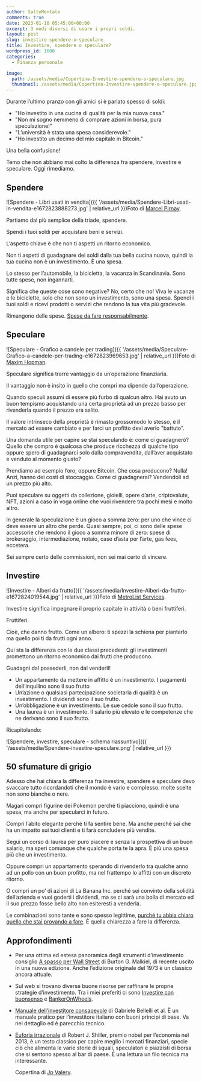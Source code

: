 ```yaml
---
author: SaltoMentale
comments: true
date: 2023-01-10 05:45:00+00:00
excerpt: 3 modi diversi di usare i propri soldi.
layout: post
slug: investire-spendere-o-speculare
title: Investire, spendere o speculare?
wordpress_id: 1600
categories:
  - Finanza personale

image:
  path: /assets/media/Copertina-Investire-spendere-o-speculare.jpg
  thumbnail: /assets/media/Copertina-Investire-spendere-o-speculare.jpg
---
```


Durante l’ultimo pranzo con gli amici si è parlato spesso di soldi:

- "Ho investito in una cucina di qualità per la mia nuova casa."
- "Non mi sogno nemmeno di comprare azioni in borsa, pura speculazione!"
- "L’università è stata una spesa considerevole."
- "Ho investito un decimo del mio capitale in Bitcoin."

Una bella confusione!

Temo che non abbiano mai colto la differenza fra spendere, investire e speculare. Oggi rimediamo.

## Spendere

![Spendere - Libri usati in vendita]({{ '/assets/media/Spendere-Libri-usati-in-vendita-e1672823888273.jpg' | relative_url }})Foto di [Marcel Pirnay](https://unsplash.com/@marcel_?utm_source=unsplash&utm_medium=referral&utm_content=creditCopyText).

Partiamo dal più semplice della triade, spendere.

Spendi i tuoi soldi per acquistare beni e servizi.

L’aspetto chiave è che non ti aspetti un ritorno economico.

Non ti aspetti di guadagnare dei soldi dalla tua bella cucina nuova, quindi la tua cucina non è un investimento. È una spesa.

Lo stesso per l’automobile, la bicicletta, la vacanza in Scandinavia. Sono tutte spese, non ingannarti.

Significa che queste cose sono negative? No, certo che no! Viva le vacanze e le biciclette, solo che non sono un investimento, sono una spesa. Spendi i tuoi soldi e ricevi prodotti o servizi che rendono la tua vita più gradevole.

Rimangono delle spese. [Spese da fare responsabilmente](/risparmiare-senza-fatica/).

## Speculare

![Speculare - Grafico a candele per trading]({{ '/assets/media/Speculare-Grafico-a-candele-per-trading-e1672823969653.jpg' | relative_url }})Foto di [Maxim Hopman](https://unsplash.com/ja/@nampoh?utm_source=unsplash&utm_medium=referral&utm_content=creditCopyText).

Speculare significa trarre vantaggio da un’operazione finanziaria.

Il vantaggio non è insito in quello che compri ma dipende dall’operazione.

Quando speculi assumi di essere più furbo di qualcun altro. Hai avuto un buon tempismo acquistando una certa proprietà ad un prezzo basso per rivenderla quando il prezzo era salito.

Il valore intrinseco della proprietà è rimasto grossomodo lo stesso, è il mercato ad essere cambiato e per farci un profitto devi averlo "battuto".

Una domanda utile per capire se stai speculando è: come ci guadagnerò? Quello che compro è qualcosa che produce ricchezza di qualche tipo oppure spero di guadagnarci solo dalla compravendita, dall’aver acquistato e venduto al momento giusto?

Prendiamo ad esempio l’oro, oppure Bitcoin. Che cosa producono? Nulla! Anzi, hanno dei costi di stoccaggio. Come ci guadagnerai? Vendendoli ad un prezzo più alto.

Puoi speculare su oggetti da collezione, gioielli, opere d’arte, criptovalute, NFT, azioni a caso in voga online che vuoi rivendere tra pochi mesi e molto altro.

In generale la speculazione è un gioco a somma zero: per uno che vince ci deve essere un altro che perde. Quasi sempre, poi, ci sono delle spese accessorie che rendono il gioco a somma minore di zero: spese di brokeraggio, intermediazione, notaio, case d’asta per l’arte, gas fees, eccetera.

Sei sempre certo delle commissioni, non sei mai certo di vincere.

## Investire

![Investire - Alberi da frutto]({{ '/assets/media/Investire-Alberi-da-frutto-e1672824019544.jpg' | relative_url }})Foto di [MetroList Services](https://unsplash.com/@etieseler?utm_source=unsplash&utm_medium=referral&utm_content=creditCopyText).

Investire significa impegnare il proprio capitale in attività o beni fruttiferi.

Fruttiferi.

Cioè, che danno frutto. Come un albero: ti spezzi la schiena per piantarlo ma quello poi ti da frutti ogni anno.

Qui sta la differenza con le due classi precedenti: gli investimenti promettono un ritorno economico dai frutti che producono.

Guadagni dal possederli, non dal venderli!

- Un appartamento da mettere in affitto è un investimento. I pagamenti dell’inquilino sono il suo frutto
- Un’azione o qualsiasi partecipazione societaria di qualità è un investimento. I dividendi sono il suo frutto.
- Un’obbligazione è un investimento. Le sue cedole sono il suo frutto.
- Una laurea è un investimento. Il salario più elevato e le competenze che ne derivano sono il suo frutto.

Ricapitolando:

![Spendere, investire, speculare - schema riassuntivo]({{ '/assets/media/Spendere-investire-speculare.png' | relative_url }})

## 50 sfumature di grigio

Adesso che hai chiara la differenza fra investire, spendere e speculare devo svaccare tutto ricordandoti che il mondo è vario e complesso: molte scelte non sono bianche o nere.

Magari compri figurine dei Pokemon perché ti piacciono, quindi è una spesa, ma anche per specularci in futuro.

Compri l’abito elegante perché ti fa sentire bene. Ma anche perché sai che ha un impatto sui tuoi clienti e ti farà concludere più vendite.

Segui un corso di laurea per puro piacere e senza la prospettiva di un buon salario, ma speri comunque che qualche porta te la apra. È più una spesa più che un investimento.

Oppure compri un appartamento sperando di rivenderlo tra qualche anno ad un pollo con un buon profitto, ma nel frattempo lo affitti con un discreto ritorno.

O compri un po’ di azioni di La Banana Inc. perché sei convinto della solidità dell’azienda e vuoi goderti i dividendi, ma se ci sarà una bolla di mercato ed il suo prezzo fosse bello alto non esiteresti a venderla.

Le combinazioni sono tante e sono spesso legittime, [purché tu abbia chiaro quello che stai provando a fare](/buon-investimento-5-domande/). È quella chiarezza a fare la differenza.

## Approfondimenti

- Per una ottima ed estesa panoramica degli strumenti d’investimento consiglio [A spasso per Wall Street](https://amzn.to/3i1W4B4) di Burton G. Malkiel, di recente uscito in una nuova edizione. Anche l’edizione originale del 1973 è un classico ancora attuale.
- Sul web si trovano diverse buone risorse per raffinare le proprie strategie d’investimento. Tra i miei preferiti ci sono [Investire con buonsenso](https://investireconbuonsenso.com/) e [BankerOnWheels](https://www.bankeronwheels.com/).
- [Manuale dell’investitore consapevole](https://amzn.to/3CeVF4O) di Gabriele Bellelli et al. È un manuale pratico per l’investitore italiano con buoni principi di base. Va nel dettaglio ed è parecchio tecnico.
- [Euforia irrazionale](https://amzn.to/3Z09Mox) di Robert J. Shiller, premio nobel per l’economia nel 2013, è un testo classico per capire meglio i mercati finanziari, specie ciò che alimenta le varie storie di squali, speculatori e piazzisti di borsa che si sentono spesso al bar di paese. È una lettura un filo tecnica ma interessante.

  Copertina di <a href="https://unsplash.com/@jpvalery?utm_source=unsplash&utm_medium=referral&utm_content=creditCopyText">Jp Valery</a>.
